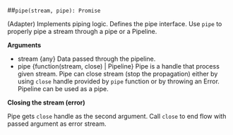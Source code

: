 ##`pipe(stream, pipe): Promise`

(Adapter) Implements piping logic. Defines the pipe interface.
Use `pipe` to properly pipe a stream through a pipe or a Pipeline.

**Arguments**

* stream {any}
    Data passed through the pipeline.
* pipe {function(stream, close) | Pipeline}
    Pipe is a handle that process given stream.
    Pipe can close stream (stop the propagation) either by using `close` handle provided by `pipe` function or by throwing an Error.
    Pipeline can be used as a pipe.

**Closing the stream (error)**

Pipe gets `close` handle as the second argument. Call `close` to end flow with passed argument as error stream. 

